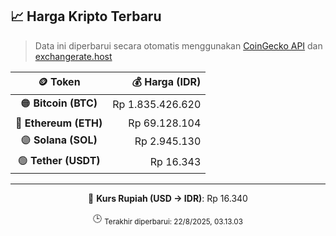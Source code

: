 

<!-- HARGA_KRIPTO -->
## 📈 Harga Kripto Terbaru

> Data ini diperbarui secara otomatis menggunakan [CoinGecko API](https://www.coingecko.com/) dan [exchangerate.host](https://exchangerate.host/)

<div align="center">

| 🪙 Token | 💰 Harga (IDR) |
|:------:|---------------:|
| 🟠 **Bitcoin (BTC)**   | Rp 1.835.426.620 |
| 🔵 **Ethereum (ETH)**  | Rp 69.128.104 |
| 🟣 **Solana (SOL)**    | Rp 2.945.130 |
| 🟢 **Tether (USDT)**   | Rp 16.343 |

---

💱 **Kurs Rupiah (USD → IDR)**: Rp 16.340

🕒 <sub>Terakhir diperbarui: 22/8/2025, 03.13.03</sub>

</div>
<!-- /HARGA_KRIPTO -->